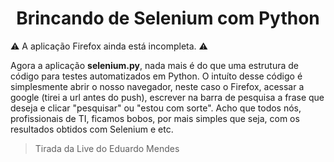<h1 align="center"> Brincando de Selenium com Python </h1>

:warning: A aplicação Firefox ainda está incompleta. :warning: 

Agora a aplicação **selenium.py**, nada mais é do que uma estrutura de código para testes automatizados em Python. O intuíto desse código é simplesmente abrir o nosso navegador, neste caso o Firefox, acessar a google (tirei a url antes do push), escrever na barra de pesquisa a frase que deseja e clicar "pesquisar" ou "estou com sorte". Acho que todos nós, profissionais de TI, ficamos bobos, por mais simples que seja, com os resultados obtidos com Selenium e etc. 

> Tirada da Live do Eduardo Mendes

